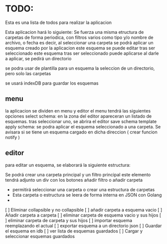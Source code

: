 # TODO:
Esta es una lista de todos para realizar la aplicacion

Esta aplicacion hará lo siguiente:
Se fuerza una misma etructura de carpetas de forma periodica, con filtros varios como tipo y/o nombre de archivo, o fecha
es decir, al seleccionar una carpeta se podrá aplicar un esquema creado por la aplicacion
este esquema se puede editar tras ser seleccionado
este esquema tras ser seleccionado puede aplicarse
al darle a aplicar, se pedirá un directorio

se podra usar de plantilla para un esquema la seleccion de un directorio, pero solo las carpetas

se usará indexDB para guardar los esquemas

## menu
la aplicacion se dividen en menu y editor 
el menu tendrá las siguientes opciones
select schema: en la zona del editor apareceran un listado de esquemas. tras seleccionar uno, se abrira el editor
save schema template
apply schema: se podra aplicar el esquema seleccionado a una carpeta. Se avisara si se tiene un esquema cargado en dicha direccion ( crear funcion notify )

## editor

para editar un esquema, se elaborará la siguiente estructura:

Se podrá crear una carpeta principal y un filtro principal
este elemento tendrá adjunto un div con los botones añadir filtro o añadir carpeta





- permitirá seleccionar una carpeta o crear una estructura de carpetas
- Esta carpeta o estructura se leera de forma interna en JSON con Golang
- 
[ ] Eliminar collapsible y no collapsible
[ ] añadir carpeta a esquema vacio
[ ] Añadir carpeta a carpeta
[ ] eliminar carpeta de esquema vacio y sus hijos
[ ] eliminar carpeta de carpeta y sus hijos
[ ] importar esquema reemplazando el actual
[ ] exportar esquema a un directorio json
[ ] Guardar el esquema en idb
[ ] ver lista de esquemas guardados 
[ ] Cargar y seleccionar esquemas guardados

